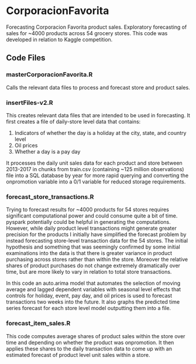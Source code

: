 # CorporacionFavorita

Forecasting Corporacion Favorita product sales.  Exploratory forecasting of sales for ~4000 products across 54 grocery stores.  This code was developed in relation to Kaggle competition.

## Code Files

### masterCorporacionFavorita.R

Calls the relevant data files to process and forecast store and product sales.

### insertFiles-v2.R

This creates relevant data files that are intended to be used in forecasting.  It first creates a file of daily-store level data that contains:

1. Indicators of whether the day is a holiday at the city, state, and country level
2. Oil prices
3. Whether a day is a pay day

It processes the daily unit sales data for each product and store between 2013-2017 in chunks from train.csv (containing ~125 million observations) file into a SQL database by year for more rapid querying and converting the onpromotion variable into a 0/1 variable for reduced storage requirements.

### forecast_store_transactions.R

Trying to forecast results for ~4000 products for 54 stores requires significant computational power and could consume quite a bit of time.  pyspark potentially could be helpful in generating the computations.  However, while daily product level transactions might generate greater precision for the products I initially have simplified the forecast problem by instead forecasting store-level transaction data for the 54 stores.  The initial hypothesis and something that was seemingly confirmed by some initial examinations into the data is that there is greater variance in product purchasing across stores rather than within the store.  Moreover the relative shares of product purchases do not change extremely dramatically over time, but are more likely to vary in relation to total store transactions.

In this code an auto.arima model that automates the selection of moving average and lagged dependent variables with seasonal level effects that controls for holiday, event, pay day, and oil prices is used to forecast transactions two weeks into the future. It also graphs the predicted time series forecast for each store level model outputting them into a file.

### forecast_item_sales.R

This code computes average shares of product sales within the store over time and depending on whether the product was onpromotion.  It then applies these shares to the daily transaction data to come up with an estimated forecast of product level unit sales within a store. 
